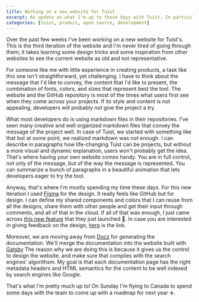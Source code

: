 ```yaml
---
title: Working on a new website for Tuist
excerpt: An update on what I'm up to these days with Tuist. In particular, I talk about the new website that I'm designing and implementing for the project.
categories: [tuist, product, open source, development]
---
```


Over the past few weeks I've been working on a new website for Tuist's.
This is the third iteration of the website and I'm never tired of going through them;
it takes learning some design tricks and some inspiration from other websites to see the current website as old and not representative.

For someone like me with little experience in creating products,
a task like this one isn't straightforward, yet challenging.
I have to think about the message that I'd like to convey,
the content that I'd like to present,
the combination of fonts, colors, and sizes that represent best the tool.
The website and the GitHub repository is most of the times what users first see when they come across your projects.
If its style and content is not appealing,
developers will probably not give the project a try.

What most developers do is using markdown files in their repositories.
I've seen many creative and well organized markdown files that convey the message of the project well.
In case of Tuist,
we started with something like that but at some point,
we realized markdown was not enough.
I can describe in paragraphs how life-changing Tuist can be projects,
but without a more visual and dynamic explanation,
users won't probably get the idea.
That's where having your own website comes handy.
You are in full control,
not only of the message,
but of the way the message is represented.
You can summarize a bunch of paragraphs in a beautiful animation that lets developers eager to try the tool.

Anyway,
that's where I'm mostly spending my time these days.
For this new iteration I used [Figma](https://figma.com) for the design.
It really feels like GitHub but for design.
I can define my shared components and colors that I can reuse from all the designs,
share them with other people and get their input through comments,
and all of that in the cloud.
If all of that was enough,
I just came across [this new feature](https://www.figma.com/blog/announcing-auto-layout/) that they just launched 🤯.
In case you are interested in giving feedback on the design, [here](https://www.figma.com/file/NjaC1IooavnI82mxRY6T6C/Website-2.0?node-id=1%3A4) is the link.

Moreover,
we are moving away from [Docz](https://www.docz.site/) for generating the documentation.
We'll merge the documentation into the website built with [Gatsby](https://www.gatsbyjs.org/)
The reason why we are doing this is because it gives us the control to design the website,
and make sure that complies with the search engines' algorithsm.
My goal is that each documentation page has the right metadata headers and HTML semantics for the content to be well indexed by search engines like Google.

That's what I'm pretty much up to! On Sunday I'm flying to Canada to spend some days with the team to come up with a roadmap for next year ✈️.
